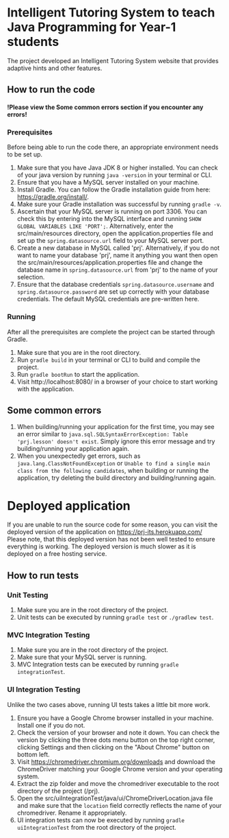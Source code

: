 # Intelligent Tutoring System to teach Java Programming for Year-1 students

The project developed an Intelligent Tutoring System website that provides adaptive hints and other features.

## How to run the code

#### !Please view the Some common errors section if you encounter any errors!

### Prerequisites
Before being able to run the code there, an appropriate environment needs to be set up.

1. Make sure that you have Java JDK 8 or higher installed. You can check of your java version by running ```java -version``` in your terminal or CLI.
2. Ensure that you have a MySQL server installed on your machine.
3. Install Gradle. You can follow the Gradle installation guide from here: https://gradle.org/install/.
4. Make sure your Gradle installation was successful by running ```gradle -v```.
5. Ascertain that your MySQL server is running on port 3306. You can check this by entering into the MySQL interface and running ```SHOW GLOBAL VARIABLES LIKE 'PORT';```. Alternatively, enter the src/main/resources directory, open the application.properties file and set up the ```spring.datasource.url``` field to your MySQL server port.
6. Create a new database in MySQL called 'prj'. Alternatively, if you do not want to name your database 'prj', name it anything you want then open the src/main/resources/application.properties file and change the database name in ```spring.datasource.url``` from 'prj' to the name of your selection.
7. Ensure that the database credentials ```spring.datasource.username``` and ```spring.datasource.password``` are set up correctly with your database credentials. The default MySQL credentials are pre-written here.


### Running
After all the prerequisites are complete the project can be started through Gradle.


1. Make sure that you are in the root directory.
2. Run ```gradle build``` in your terminal or CLI to build and compile the project.
3. Run ```gradle bootRun``` to start the application.
4. Visit http://localhost:8080/ in a browser of your choice to start working with the application.

## Some common errors
1. When building/running your application for the first time, you may see an error similar to ```java.sql.SQLSyntaxErrorException: Table 'prj.lesson' doesn't exist```. Simply ignore this error message and try building/running your application again.
2. When you unexpectedly get errors, such as ```java.lang.ClassNotFoundException``` or ```Unable to find a single main class from the following candidates```, when building or running the application, try deleting the build directory and building/running again.

# Deployed application
If you are unable to run the source code for some reason, you can visit the deployed version of the application on https://prj-its.herokuapp.com/
Please note, that this deployed version has not been well tested to ensure everything is working. The deployed version is much slower as it is deployed on a free hosting service.
## How to run tests

### Unit Testing

1. Make sure you are in the root directory of the project.
2. Unit tests can be executed by running ```gradle test``` or ```./gradlew test```.

### MVC Integration Testing
1. Make sure you are in the root directory of the project.
2. Make sure that your MySQL server is running.
3. MVC Integration tests can be executed by running ```gradle integrationTest```.

### UI Integration Testing
Unlike the two cases above, running UI tests takes a little bit more work.

1. Ensure you have a Google Chrome browser installed in your machine. Install one if you do not.
2. Check the version of your browser and note it down. You can check the version by clicking the three dots menu button on the top right corner, clicking Settings and then clicking on the "About Chrome" button on bottom left.
3. Visit https://chromedriver.chromium.org/downloads and download the ChromeDriver matching your Google Chrome version and your operating system.
4. Extract the zip folder and move the chromedriver executable to the root directory of the project (/prj).
5. Open the src/uiIntegrationTest/java/ui/ChromeDriverLocation.java file and make sure that the ```location``` field correctly reflects the name of your chromedriver. Rename it appropriately.
6. UI integration tests can now be executed by running ```gradle uiIntegrationTest``` from the root directory of the project.
